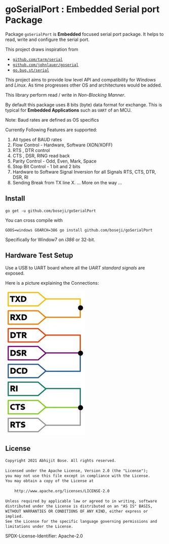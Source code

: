 # goSerialPort : Embedded Serial port Package

Package `goSerialPort` is **Embedded** focused serial port package.
It helps to read, write and configure the serial port.

This project draws inspiration from 
- [`github.com/tarm/serial`](https://github.com/tarm/serial)
- [`github.com/johnlauer/goserial`](http://github.com/johnlauer/goserial)
- [`go.bug.st/serial`](https://github.com/bugst/go-serial)

This project aims to provide low level API and compatibility for *Windows* and *Linux*.
As time progresses other OS and architectures would be added.

This library perform read / write in *Non-Blocking Manner*.

By default this package uses 8 bits (byte) data format for exchange.
This is typical for **Embedded Applications** such as `UART` of an MCU.

Note: Baud rates are defined as OS specifics

Currently Following Features are supported:

 1. All types of BAUD rates
 2. Flow Control - Hardware, Software (XON/XOFF)
 3. RTS , DTR control
 4. CTS , DSR, RING read back
 5. Parity Control - Odd, Even, Mark, Space
 6. Stop Bit Control - 1 bit and 2 bits
 7. Hardware to Software Signal Inversion for all Signals RTS, CTS, DTR, DSR, RI
 8. Sending Break from TX line
 X. ... More on the way ...

## Install

```
go get -u github.com/boseji/goSerialPort
```

You can cross compile with 
```
GOOS=windows GOARCH=386 go install github.com/boseji/goSerialPort
```
Specifically for Window7 on *i386* or 32-bit.

## Hardware Test Setup

Use a USB to UART board where all the *UART standard signals* are exposed.

Here is a picture explaining the Connections:

![Test setup Hardware Connections](Test-Setup.jpg)

## License

```
Copyright 2021 Abhijit Bose. All rights reserved.

Licensed under the Apache License, Version 2.0 (the "License");
you may not use this file except in compliance with the License.
You may obtain a copy of the License at

    http://www.apache.org/licenses/LICENSE-2.0

Unless required by applicable law or agreed to in writing, software
distributed under the License is distributed on an "AS IS" BASIS,
WITHOUT WARRANTIES OR CONDITIONS OF ANY KIND, either express or implied.
See the License for the specific language governing permissions and
limitations under the License.
```

SPDX-License-Identifier: Apache-2.0